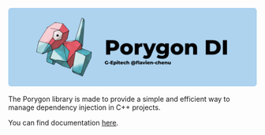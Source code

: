 ![porygon.png](./images/porygon.png)

The Porygon library is made to provide a simple and efficient way to manage dependency injection in C++ projects.

You can find documentation [here](https://g-epitech.github.io/DFMY-RType/docs/libraries/porygon).
